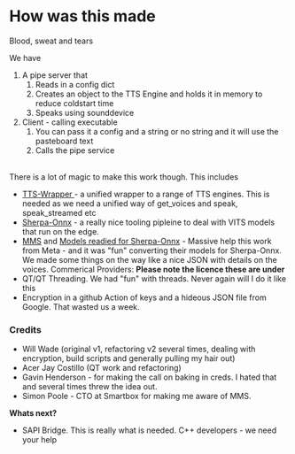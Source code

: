 # How was this made

Blood, sweat and tears

We have

1. A pipe server that&#x20;
   1. Reads in a config dict
   2. Creates an object to the TTS Engine and holds it in memory to reduce coldstart time
   3. Speaks using sounddevice
2. Client - calling executable
   1. You can pass it a config and a string or no string and it will use the pasteboard text
   2. Calls the pipe service

\
There is a lot of magic to make this work though. This includes

* [TTS-Wrapper ](https://github.com/willwade/tts-wrapper)- a unified wrapper to a range of TTS engines. This is needed as we need a unified way of get\_voices and speak, speak\_streamed etc
* [Sherpa-Onnx](https://github.com/k2-fsa/sherpa-onnx) - a really nice tooling pipleine to deal with VITS models that run on the edge.&#x20;
* [MMS](https://ai.meta.com/blog/multilingual-model-speech-recognition/) and [Models readied for Sherpa-Onnx](https://huggingface.co/willwade/mms-tts-multilingual-models-onnx) - Massive help this work from Meta - and it was "fun" converting their models for Sherpa-Onnx. We made some things on the way like a nice JSON with details on the voices. Commerical Providers: **Please note the licence these are under**
* QT/QT Threading. We had "fun" with threads. Never again will I do it like this
* Encryption in a github Action of keys and a hideous JSON file from Google. That wasted us a week.&#x20;

### Credits

* Will Wade (original v1, refactoring v2 several times, dealing with encryption, build scripts and generally pulling my hair out)
* Acer Jay Costillo (QT work and refactoring)
* Gavin Henderson - for making the call on baking in creds. I hated that and several times threw the idea out.&#x20;
* Simon Poole - CTO at Smartbox for making me aware of MMS.&#x20;

**Whats next?**

* SAPI Bridge. This is really what is needed. C++ developers - we need your help
